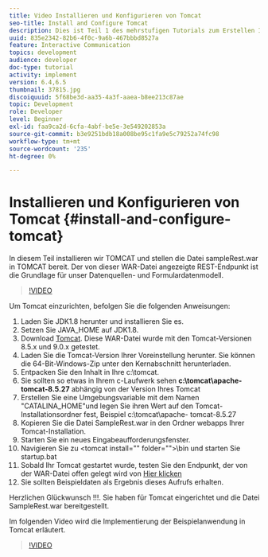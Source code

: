 ```yaml
---
title: Video Installieren und Konfigurieren von Tomcat
seo-title: Install and Configure Tomcat
description: Dies ist Teil 1 des mehrstufigen Tutorials zum Erstellen Ihres ersten interaktiven Kommunikationsdokuments.
uuid: 835e2342-82b6-4f0c-9a6b-467bbbd8527a
feature: Interactive Communication
topics: development
audience: developer
doc-type: tutorial
activity: implement
version: 6.4,6.5
thumbnail: 37815.jpg
discoiquuid: 5f68be3d-aa35-4a3f-aaea-b8ee213c87ae
topic: Development
role: Developer
level: Beginner
exl-id: faa9ca2d-6cfa-4abf-be5e-3e549202853a
source-git-commit: b3e9251bdb18a008be95c1fa9e5c79252a74fc98
workflow-type: tm+mt
source-wordcount: '235'
ht-degree: 0%

---
```


# Installieren und Konfigurieren von Tomcat {#install-and-configure-tomcat}

In diesem Teil installieren wir TOMCAT und stellen die Datei sampleRest.war in TOMCAT bereit. Der von dieser WAR-Datei angezeigte REST-Endpunkt ist die Grundlage für unser Datenquellen- und Formulardatenmodell.

>[!VIDEO](https://video.tv.adobe.com/v/37815?quality=12&learn=on)

Um Tomcat einzurichten, befolgen Sie die folgenden Anweisungen:

1. Laden Sie JDK1.8 herunter und installieren Sie es.
2. Setzen Sie JAVA_HOME auf JDK1.8.
3. Download [Tomcat](https://tomcat.apache.org/). Diese WAR-Datei wurde mit den Tomcat-Versionen 8.5.x und 9.0.x getestet.
4. Laden Sie die Tomcat-Version Ihrer Voreinstellung herunter. Sie können die 64-Bit-Windows-Zip unter den Kernabschnitt herunterladen.
5. Entpacken Sie den Inhalt in Ihre c:\tomcat.
6. Sie sollten so etwas in Ihrem c-Laufwerk sehen **c:\tomcat\apache-tomcat-8.5.27** abhängig von der Version Ihres Tomcat
7. Erstellen Sie eine Umgebungsvariable mit dem Namen &quot;CATALINA_HOME&quot;und legen Sie ihren Wert auf den Tomcat-Installationsordner fest, Beispiel c:\tomcat\apache- tomcat-8.5.27
8. Kopieren Sie die Datei SampleRest.war in den Ordner webapps Ihrer Tomcat-Installation.
9. Starten Sie ein neues Eingabeaufforderungsfenster.
10. Navigieren Sie zu &lt;tomcat install=&quot;&quot; folder=&quot;&quot;>\bin und starten Sie startup.bat
11. Sobald Ihr Tomcat gestartet wurde, testen Sie den Endpunkt, der von der WAR-Datei offen gelegt wird von [Hier klicken](http://localhost:8080/SampleRest/webapi/getStatement/9586)
12. Sie sollten Beispieldaten als Ergebnis dieses Aufrufs erhalten.

Herzlichen Glückwunsch !!!. Sie haben für Tomcat eingerichtet und die Datei SampleRest.war bereitgestellt.

Im folgenden Video wird die Implementierung der Beispielanwendung in Tomcat erläutert.
>[!VIDEO](https://video.tv.adobe.com/v/37815?quality=12&learn=on)
